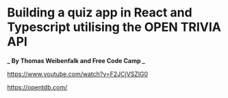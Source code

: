 # Building a quiz app in React and Typescript utilising the OPEN TRIVIA API

**_ By Thomas Weibenfalk and Free Code Camp _**

https://www.youtube.com/watch?v=F2JCjVSZlG0

https://opentdb.com/
